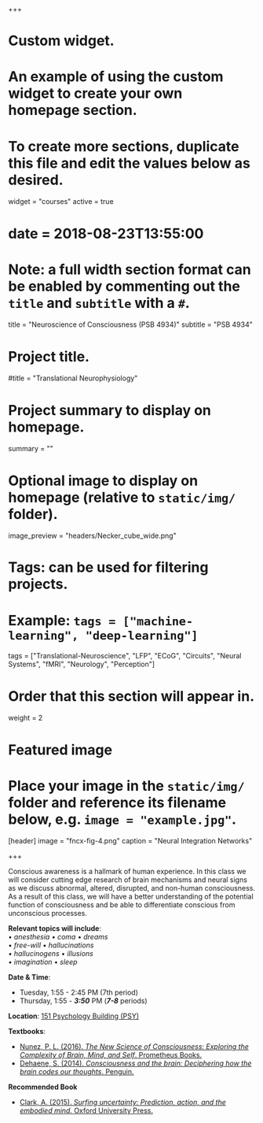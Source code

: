 +++
# Custom widget.
# An example of using the custom widget to create your own homepage section.
# To create more sections, duplicate this file and edit the values below as desired.
widget = "courses"
active = true
# date = 2018-08-23T13:55:00

# Note: a full width section format can be enabled by commenting out the `title` and `subtitle` with a `#`.
title = "Neuroscience of Consciousness (PSB 4934)"
subtitle = "PSB 4934"


# Project title.
#title = "Translational Neurophysiology"

# Project summary to display on homepage.
summary = ""

# Optional image to display on homepage (relative to `static/img/` folder).
image_preview = "headers/Necker_cube_wide.png"

# Tags: can be used for filtering projects.
# Example: `tags = ["machine-learning", "deep-learning"]`
tags = ["Translational-Neuroscience", "LFP", "ECoG", "Circuits", "Neural Systems", "fMRI", "Neurology", "Perception"]

# Order that this section will appear in.
weight = 2

# Featured image
# Place your image in the `static/img/` folder and reference its filename below, e.g. `image = "example.jpg"`.
[header]
image = "fncx-fig-4.png"
caption = "Neural Integration Networks"

+++

Conscious awareness is a hallmark of human experience. In this class we will consider cutting edge research of brain mechanisms and neural signs as we discuss abnormal, altered, disrupted, and non-human consciousness. As a result of this class, we will have a better understanding of the potential function of consciousness and be able to differentiate conscious from unconscious processes.

**Relevant topics will include**:  
&#8226; *anesthesia*  &#8226; *coma*  &#8226; *dreams*  
&#8226; *free-will*  &#8226; *hallucinations*    
&#8226; *hallucinogens*  &#8226; *illusions*  
&#8226; *imagination*  &#8226; *sleep* 

**Date & Time**:

- Tuesday, 1:55 - 2:45 PM (7th period)
- Thursday, 1:55 - ***3:50*** PM (***7-8*** periods)

**Location**: [151 Psychology Building (PSY) ](http://campusmap.ufl.edu/#/index/0749)

**Textbooks**: 

- [Nunez, P. L. (2016). *The New Science of Consciousness: Exploring the Complexity of Brain, Mind, and Self*. Prometheus Books.](https://www.amazon.com/New-Science-Consciousness-Exploring-Complexity/dp/1633882195/)
- [Dehaene, S. (2014). *Consciousness and the brain: Deciphering how the brain codes our thoughts*. Penguin.](https://www.amazon.com/Consciousness-Brain-Deciphering-Codes-Thoughts/dp/0143126261/)

**Recommended Book**

- [Clark, A. (2015). *Surfing uncertainty: Prediction, action, and the embodied mind.* Oxford University Press.](https://play.google.com/store/books/details/Andy_Clark_Surfing_Uncertainty?id=TnqECgAAQBAJ)
